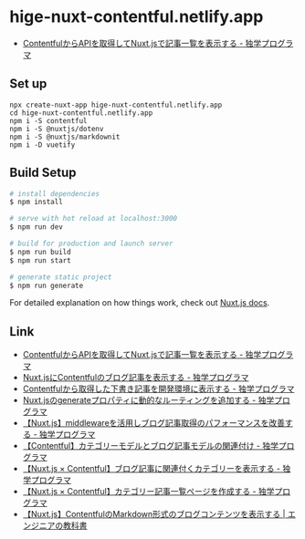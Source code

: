# hige-nuxt-contentful.netlify.app

* [ContentfulからAPIを取得してNuxt\.jsで記事一覧を表示する \- 独学プログラマ](https://blog.cloud-acct.com/posts/blog-contentful-api)

## Set up

```shell
npx create-nuxt-app hige-nuxt-contentful.netlify.app
cd hige-nuxt-contentful.netlify.app
npm i -S contentful
npm i -S @nuxtjs/dotenv
npm i -S @nuxtjs/markdownit
npm i -D vuetify
```

## Build Setup

```bash
# install dependencies
$ npm install

# serve with hot reload at localhost:3000
$ npm run dev

# build for production and launch server
$ npm run build
$ npm run start

# generate static project
$ npm run generate
```

For detailed explanation on how things work, check out [Nuxt.js docs](https://nuxtjs.org).

## Link

* [ContentfulからAPIを取得してNuxt\.jsで記事一覧を表示する \- 独学プログラマ](https://blog.cloud-acct.com/posts/blog-contentful-api)
* [Nuxt\.jsにContentfulのブログ記事を表示する \- 独学プログラマ](https://blog.cloud-acct.com/posts/blog-nuxt-slugpage)
* [Contentfulから取得した下書き記事を開発環境に表示する \- 独学プログラマ](https://blog.cloud-acct.com/posts/contentful-draft-posts)
* [Nuxt\.jsのgenerateプロパティに動的なルーティングを追加する \- 独学プログラマ](https://blog.cloud-acct.com/posts/blog-nuxtjs-generate-routes)
* [【Nuxt\.js】middlewareを活用しブログ記事取得のパフォーマンスを改善する \- 独学プログラマ](https://blog.cloud-acct.com/posts/blog-nuxtjs-middleware)
* [【Contentful】カテゴリーモデルとブログ記事モデルの関連付け \- 独学プログラマ](https://blog.cloud-acct.com/posts/blog-creating-category)
* [【Nuxt\.js × Contentful】ブログ記事に関連付くカテゴリーを表示する \- 独学プログラマ](https://blog.cloud-acct.com/posts/blog-refarences-category)
* [【Nuxt\.js × Contentful】カテゴリー記事一覧ページを作成する \- 独学プログラマ](https://blog.cloud-acct.com/posts/blog-related-posts)
* [【Nuxt\.js】ContentfulのMarkdown形式のブログコンテンツを表示する \| エンジニアの教科書](https://developers-book.com/2020/07/14/113/)
